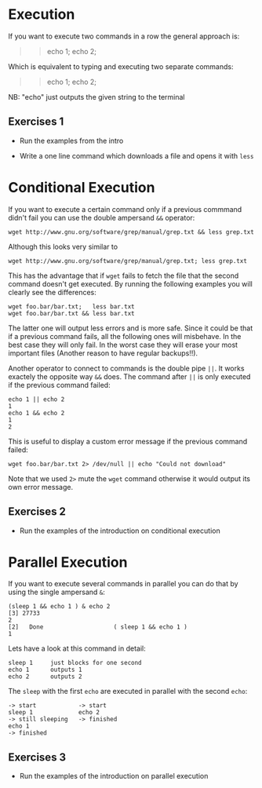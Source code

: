 Execution
=========
If you want to execute two commands in a row the general approach is:

>> echo 1; echo 2;

Which is equivalent to typing and executing two separate commands:

>> echo 1;
>> echo 2;

NB: "echo" just outputs the given string to the terminal


Exercises 1
-----------

- Run the examples from the intro

- Write a one line command which downloads a file and opens it with `less`



Conditional Execution
=====================
If you want to execute a certain command only if a previous commmand didn't
fail you can use the double ampersand `&&` operator:
    
    wget http://www.gnu.org/software/grep/manual/grep.txt && less grep.txt

Although this looks very similar to
    
    wget http://www.gnu.org/software/grep/manual/grep.txt; less grep.txt

This has the advantage that if `wget` fails to fetch the file that the second
command doesn't get executed. By running the following examples you will
clearly see the differences:

    wget foo.bar/bar.txt;   less bar.txt
    wget foo.bar/bar.txt && less bar.txt

The latter one will output less errors and is more safe. Since it could be
that if a previous command fails, all the following ones will misbehave.
In the best case they will only fail. In the worst case they will erase
your most important files (Another reason to have regular backups!!).

Another operator to connect to commands is the double pipe `||`. It works
exactely the opposite way `&&` does. The command after `||` is only executed
if the previous command failed:

    echo 1 || echo 2
    1
    echo 1 && echo 2
    1
    2

This is useful to display a custom error message if the previous command
failed:

    wget foo.bar/bar.txt 2> /dev/null || echo "Could not download"

Note that we used `2>` mute the `wget` command otherwise it would output its
own error message.


Exercises 2
-----------
- Run the examples of the introduction on conditional execution


Parallel Execution
==================
If you want to execute several commands in parallel you can do that by using
the single ampersand `&`:

    (sleep 1 && echo 1 ) & echo 2
    [3] 27733
    2
    [2]   Done                    ( sleep 1 && echo 1 )
    1

Lets have a look at this command in detail:

    sleep 1     just blocks for one second
    echo 1      outputs 1
    echo 2      outputs 2

The `sleep` with the first `echo` are executed in parallel with the second
`echo`:

    -> start            -> start
    sleep 1             echo 2
    -> still sleeping   -> finished
    echo 1             
    -> finished



Exercises 3
-----------
- Run the examples of the introduction on parallel execution
